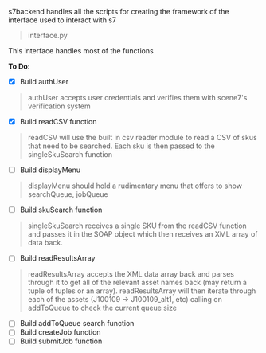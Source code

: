 s7backend handles all the scripts for creating the framework of the interface used to interact with s7

>interface.py

This interface handles most of the functions

**To Do:**

- [x] Build authUser
>  authUser accepts user credentials and verifies them with scene7's verification system

- [x] Build readCSV function
> readCSV will use the built in csv reader module to read a CSV of skus that need to be searched.  Each sku is then passed to the singleSkuSearch function

- [ ] Build displayMenu
> displayMenu should hold a rudimentary menu that offers to show searchQueue, jobQueue

- [ ] Build skuSearch function
> singleSkuSearch receives a single SKU from the readCSV function and passes it in the SOAP object which then receives an XML array of data back.

- [ ] Build readResultsArray
> readResultsArray accepts the XML data array back and parses through it to get all of the relevant asset names back (may return a tuple of tuples or an array).  readResultsArray will then iterate through each of the assets (J100109 -> J100109_alt1, etc) calling on addToQueue to check the current queue size

- [ ] Build addToQueue search function
- [ ] Build createJob function
- [ ] Build submitJob function
